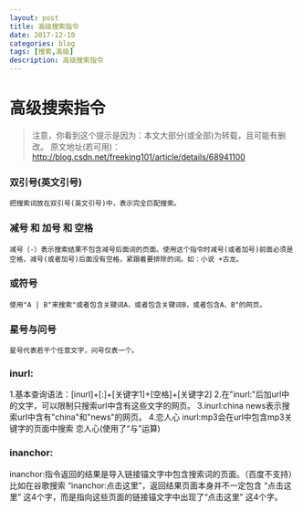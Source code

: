 ```yaml
---
layout: post
title: 高级搜索指令
date: 2017-12-10
categories: blog
tags: [搜索,高级]
description: 高级搜索指令
---
```

# 高级搜索指令

>注意，你看到这个提示是因为：本文大部分(或全部)为转载，且可能有删改。
>原文地址(若可用)：http://blog.csdn.net/freeking101/article/details/68941100

### 双引号(英文引号)
	把搜索词放在双引号(英文引号)中，表示完全匹配搜索。

### 减号 和 加号 和 空格
	减号（-）表示搜索结果不包含减号后面词的页面。使用这个指令时减号(或者加号)前面必须是空格，减号(或者加号)后面没有空格，紧跟着要排除的词。如：小说 +古龙。

### 或符号
	使用"A | B"来搜索"或者包含关键词A，或者包含关键词B，或者包含A、B"的网页。

### 星号与问号
	星号代表若干个任意文字，问号仅表一个。

### inurl:
1.基本查询语法：[inurl]+[:]+[关键字1]+[空格]+[关键字2]
2.在"inurl:"后加url中的文字，可以限制只搜索url中含有这些文字的网页。
3.inurl:china news表示搜索url中含有"china"和"news"的网页。
4.恋人心 inurl:mp3会在url中包含mp3关键字的页面中搜索 恋人心(使用了“与”运算)

### inanchor:
inanchor:指令返回的结果是导入链接锚文字中包含搜索词的页面。（百度不支持）
比如在谷歌搜索 “inanchor:点击这里”，返回结果页面本身并不一定包含 “点击这里” 这4个字，而是指向这些页面的链接锚文字中出现了“点击这里” 这4个字。
### 
